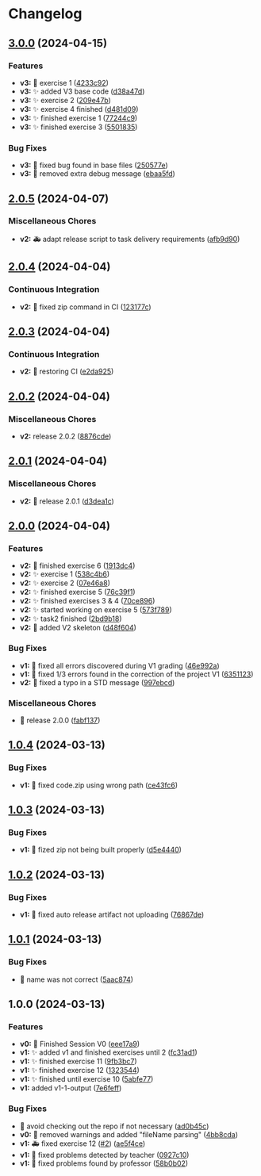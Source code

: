 # Changelog

## [3.0.0](https://github.com/Diegomcha/so-simulator/compare/v2.0.5...v3.0.0) (2024-04-15)


### Features

* **v3:** :construction: exercise 1 ([4233c92](https://github.com/Diegomcha/so-simulator/commit/4233c9265a801ed5d9be8704a8fa45309815d353))
* **v3:** :sparkles: added V3 base code ([d38a47d](https://github.com/Diegomcha/so-simulator/commit/d38a47d1541b69dda94324a88187338f5a2fd3bc))
* **v3:** :sparkles: exercise 2 ([209e47b](https://github.com/Diegomcha/so-simulator/commit/209e47b957c132e850ebf56966907027c8e8eb50))
* **v3:** :sparkles: exercise 4 finished ([d481d09](https://github.com/Diegomcha/so-simulator/commit/d481d09cc57725613681ad142c106a87ec7b7b2e))
* **v3:** :sparkles: finished exercise 1 ([77244c9](https://github.com/Diegomcha/so-simulator/commit/77244c931f7cf7661314449f6881c0ca0b1bdb09))
* **v3:** :sparkles: finished exercise 3 ([5501835](https://github.com/Diegomcha/so-simulator/commit/5501835908cd97ecf811faf0a388f0467bd6e52c))


### Bug Fixes

* **v3:** :bug: fixed bug found in base files ([250577e](https://github.com/Diegomcha/so-simulator/commit/250577e54ac3ffed7a9644ff03a2ee07f7735db1))
* **v3:** :bug: removed extra debug message ([ebaa5fd](https://github.com/Diegomcha/so-simulator/commit/ebaa5fd83bbb2519423fb90d061a7c570945e523))

## [2.0.5](https://github.com/Diegomcha/so-simulator/compare/v2.0.4...v2.0.5) (2024-04-07)


### Miscellaneous Chores

* **v2:** :ambulance: adapt release script to task delivery requirements ([afb9d90](https://github.com/Diegomcha/so-simulator/commit/afb9d90553647716da2c7cce98271c09fcd9cecf))

## [2.0.4](https://github.com/Diegomcha/so-simulator/compare/v2.0.3...v2.0.4) (2024-04-04)


### Continuous Integration

* **v2:** :bug: fixed zip command in CI ([123177c](https://github.com/Diegomcha/so-simulator/commit/123177c47bfbd7bea3a5de6bc156d1b5b6280ddf))

## [2.0.3](https://github.com/Diegomcha/so-simulator/compare/v2.0.2...v2.0.3) (2024-04-04)


### Continuous Integration

* **v2:** :bug: restoring CI ([e2da925](https://github.com/Diegomcha/so-simulator/commit/e2da925f590fc37c658aba21260cf251c431e2ea))

## [2.0.2](https://github.com/Diegomcha/so-simulator/compare/v2.0.1...v2.0.2) (2024-04-04)


### Miscellaneous Chores

* **v2:** release 2.0.2 ([8876cde](https://github.com/Diegomcha/so-simulator/commit/8876cdeade196403c6678e99084624deeb9c7f51))

## [2.0.1](https://github.com/Diegomcha/so-simulator/compare/v2.0.0...v2.0.1) (2024-04-04)


### Miscellaneous Chores

* **v2:** :bookmark: release 2.0.1 ([d3dea1c](https://github.com/Diegomcha/so-simulator/commit/d3dea1c3dac5a68397df734a7a04ac04063c968c))

## [2.0.0](https://github.com/Diegomcha/so-simulator/compare/v1.0.4...v2.0.0) (2024-04-04)


### Features

* **v2:** :construction: finished exercise 6 ([1913dc4](https://github.com/Diegomcha/so-simulator/commit/1913dc4ea0bfd00aa16fc1f92fcda7e5047c4221))
* **v2:** :sparkles: exercise 1 ([538c4b6](https://github.com/Diegomcha/so-simulator/commit/538c4b6ea44a8b1bdce7c9e1a1017f5807bb53e3))
* **v2:** :sparkles: exercise 2 ([07e46a8](https://github.com/Diegomcha/so-simulator/commit/07e46a81dd52d5ed2b4cfeff1860a9d731989943))
* **v2:** :sparkles: finished exercise 5 ([76c39f1](https://github.com/Diegomcha/so-simulator/commit/76c39f19a34dc8913f399b84ac5264392f4f02a6))
* **v2:** :sparkles: finished exercises 3 & 4 ([70ce896](https://github.com/Diegomcha/so-simulator/commit/70ce896743a7d12bde2d76f7c8fa33b18963d11a))
* **v2:** :sparkles: started working on exercise 5 ([573f789](https://github.com/Diegomcha/so-simulator/commit/573f78976467a27c9fd1152d57044f971761baf8))
* **v2:** :sparkles: task2 finished ([2bd9b18](https://github.com/Diegomcha/so-simulator/commit/2bd9b18dafadb5313b573f15e8ed62da8d71ae10))
* **v2:** :tada: added V2 skeleton ([d48f604](https://github.com/Diegomcha/so-simulator/commit/d48f60473904f32bcd6f1bce7cf6adf96f0f0862))


### Bug Fixes

* **v1:** :bug: fixed all errors discovered during V1 grading ([46e992a](https://github.com/Diegomcha/so-simulator/commit/46e992ae0285ac98c8ec4ca6dad41cdb4d99bc9f))
* **v1:** :construction: fixed 1/3 errors found in the correction of the project V1 ([6351123](https://github.com/Diegomcha/so-simulator/commit/63511237357aea71c7b101adb57ae524554e97b9))
* **v2:** :bug: fixed a typo in a STD message ([997ebcd](https://github.com/Diegomcha/so-simulator/commit/997ebcdbde824c50ef3228b5e7be78216234a9b2))


### Miscellaneous Chores

* :bookmark: release 2.0.0 ([fabf137](https://github.com/Diegomcha/so-simulator/commit/fabf13739032fc44bcc7e8079e72ac79e2050a01))

## [1.0.4](https://github.com/Diegomcha/so-simulator/compare/v1.0.3...v1.0.4) (2024-03-13)


### Bug Fixes

* **v1:** :bug: fixed code.zip using wrong path ([ce43fc6](https://github.com/Diegomcha/so-simulator/commit/ce43fc67253e85af99837abd48fa484834617e21))

## [1.0.3](https://github.com/Diegomcha/so-simulator/compare/v1.0.2...v1.0.3) (2024-03-13)


### Bug Fixes

* **v1:** :bug: fized zip not being built properly ([d5e4440](https://github.com/Diegomcha/so-simulator/commit/d5e4440b7cfaf92cd0ea6e1bcee8f5b1a9a55eaf))

## [1.0.2](https://github.com/Diegomcha/so-simulator/compare/v1.0.1...v1.0.2) (2024-03-13)


### Bug Fixes

* **v1:** :bug: fixed auto release artifact not uploading ([76867de](https://github.com/Diegomcha/so-simulator/commit/76867de43a1996004401be06015df7191f5efa65))

## [1.0.1](https://github.com/Diegomcha/so-simulator/compare/v1.0.0...v1.0.1) (2024-03-13)


### Bug Fixes

* :bug: name was not correct ([5aac874](https://github.com/Diegomcha/so-simulator/commit/5aac87407c1f12ee794b647be8f58a94703e8316))

## 1.0.0 (2024-03-13)


### Features

* **v0:** :rocket: Finished Session V0 ([eee17a9](https://github.com/Diegomcha/so-simulator/commit/eee17a9d0ffc785cbeff97305c0eee9cac11bc7c))
* **v1:** :sparkles: added v1 and finished exercises until 2 ([fc31ad1](https://github.com/Diegomcha/so-simulator/commit/fc31ad15bb5d13329d310fa2fbda9c0205df5afe))
* **v1:** :sparkles: finished exercise 11 ([9fb3bc7](https://github.com/Diegomcha/so-simulator/commit/9fb3bc78862e13748c3e101ba1e5333b8e19d271))
* **v1:** :sparkles: finished exercise 12 ([1323544](https://github.com/Diegomcha/so-simulator/commit/13235442c2d712ebb2d2a3a08b97344a1ebe5c7f))
* **v1:** :sparkles: finished until exercise 10 ([5abfe77](https://github.com/Diegomcha/so-simulator/commit/5abfe773e66c5e866c38d5c9e9f565488851b24f))
* **v1:** added v1-1-output ([7e6feff](https://github.com/Diegomcha/so-simulator/commit/7e6feff38cde31429d4f332cac5c13beb272d02f))


### Bug Fixes

* :bug: avoid checking out the repo if not necessary ([ad0b45c](https://github.com/Diegomcha/so-simulator/commit/ad0b45ce194436095b1b3f917e928ead6cbb50b4))
* **v0:** :bug: removed warnings and added "fileName parsing" ([4bb8cda](https://github.com/Diegomcha/so-simulator/commit/4bb8cda58c75bbb7293289838f079da2218912e4))
* **v1:** :ambulance: fixed exercise 12 ([#2](https://github.com/Diegomcha/so-simulator/issues/2)) ([ae5f4ce](https://github.com/Diegomcha/so-simulator/commit/ae5f4ce442181ecd2ebd8321a75c09d5817df7ee))
* **v1:** :bug: fixed problems detected by teacher ([0927c10](https://github.com/Diegomcha/so-simulator/commit/0927c10cba40d9b848d53ed6742c7ad64d4df624))
* **v1:** :bug: fixed problems found by professor ([58b0b02](https://github.com/Diegomcha/so-simulator/commit/58b0b02df5436e076094f5b93dd9a5605cc6ddb1))
